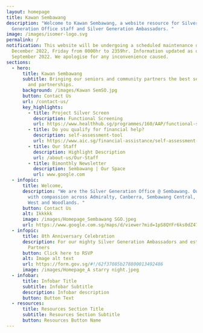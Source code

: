 ```yaml
---
layout: homepage
title: Kawan Sembawang
description: "Welcome to Kawan Sembawang, a website resource for Silver
  Generation Office staff and Silver Generation Ambassadors. "
image: /images/isomer-logo.svg
permalink: /
notification: This website will be undergoing a scheduled maintenance on 31
  December 2022, Friday from 0000hr to 2359hr. Information updated as of 9
  September 2022. We apologise for any inconvenience caused.
sections:
  - hero:
      title: Kawan Sembawang
      subtitle: Bringing our seniors and community partners the best service, care,
        and partnerships.
      background: /images/Kawan SemSO.jpg
      button: Contact Us
      url: /contact-us/
      key_highlights:
        - title: Project Silver Screen
          description: Functional Screening
          url: https://www.healthhub.sg/programmes/160/AAP/functional-screening
        - title: Do you qualify for financial help?
          description: self-assessment-tool
          url: https://www.aic.sg/financial-assistance/self-assessment-tool
        - title: Our Staff
          description: Highlight Description
          url: /about-us/Our-Staff
        - title: Bimonthly Newsletter
          description: Sembawang | Our Space
          url: www.google.com
  - infopic:
      title: Welcome,
      description: "We are the Silver Generation Office @ Sembawang. Our staff serve
        with compassion across Admiralty, Canberra, Sembawang Central, Sembawang
        West and Woodlands. "
      button: Contact Us
      alt: Ikkkkk
      image: /images/Homepage_Sembawang SGO.jpeg
      url: https://www.google.com.sg/maps/d/viewer?mid=1pS8QYFr6ks0dZ47So3BzMiwpqVhxmb7c&hl=en_GB&ll=1.3593061164125717%2C103.83711189999998&z=13
  - infopic:
      title: 8th Anniversary Celebration
      description: For our mighty Silver Generation Ambassadors and esteemed Community
        Partners
      button: Click here to RSVP
      alt: Image alt text
      url: https://form.gov.sg/#!/62f37085b278800013492486
      image: /images/Homepage_A starry night.jpeg
  - infobar:
      title: Infobar Title
      subtitle: Infobar Subtitle
      description: Infobar description
      button: Button Text
  - resources:
      title: Resources Section Title
      subtitle: Resources Section Subtitle
      button: Resources Button Name
---
```

